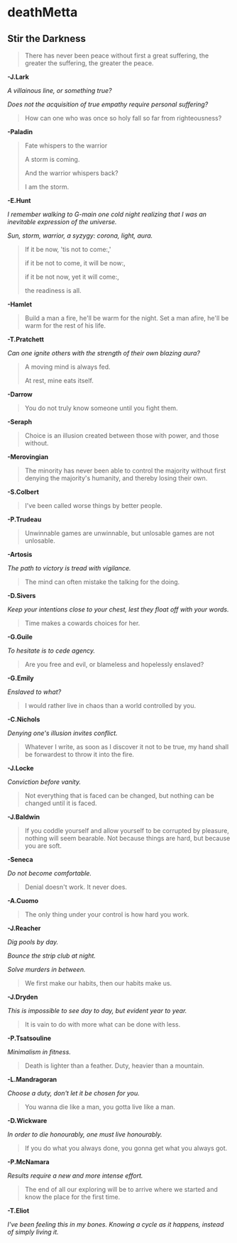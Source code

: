 # deathMetta

## Stir the Darkness

> There has never been peace without first a great suffering, the greater the suffering, the greater the peace.

**-J.Lark**

*A villainous line, or something true?*

*Does not the acquisition of true empathy require personal suffering?*

>How can one who was once so holy fall so far from righteousness?

**-Paladin**

>Fate whispers to the warrior 
>
>A storm is coming.
>
>And the warrior whispers back?
>
>I am the storm.

**-E.Hunt**

*I remember walking to G-main one cold night realizing that I was an inevitable expression of the universe.*

*Sun, storm, warrior, a syzygy: corona, light, aura.*

>If it be now, 'tis not to come:,'
>
>if it be not to come, it will be now:,
>
>if it be not now, yet it will come:, 
>
>the readiness is all.

**-Hamlet**

>Build a man a fire, he'll be warm for the night. Set a man afire, he'll be warm for the rest of his life. 

**-T.Pratchett**

*Can one ignite others with the strength of their own blazing aura?*

>A moving mind is always fed.
>
>At rest, mine eats itself.

**-Darrow**
            
>You do not truly know someone until you fight them.

**-Seraph**

>Choice is an illusion created between those with power, and those without.

**-Merovingian**

>The minority has never been able to control the majority without first denying the majority's humanity, and thereby losing their own.

**-S.Colbert**

>I've been called worse things by better people.

**-P.Trudeau**

>Unwinnable games are unwinnable, but unlosable games are not unlosable.

**-Artosis**

*The path to victory is tread with vigilance.*

>The mind can often mistake the talking for the doing.

**-D.Sivers**

*Keep your intentions close to your chest, lest they float off with your words.*

>Time makes a cowards choices for her.

**-G.Guile**

*To hesitate is to cede agency.* 

>Are you free and evil, or blameless and hopelessly enslaved?

**-G.Emily**

*Enslaved to what?*

>I would rather live in chaos than a world controlled by you.

**-C.Nichols**

*Denying one's illusion invites conflict.* 

>Whatever I write, as soon as I discover it not to be true, my hand shall be forwardest to throw it into the fire. 
 
**-J.Locke**

*Conviction before vanity.*

>Not everything that is faced can be changed, but nothing can be changed until it is faced. 

**-J.Baldwin**

>If you coddle yourself and allow yourself to be corrupted by pleasure, nothing will seem bearable. Not because things are hard, but because you are soft. 

**-Seneca**

*Do not become comfortable.*

>Denial doesn't work. It never does. 

**-A.Cuomo**

>The only thing under your control is how hard you work. 

**-J.Reacher**

*Dig pools by day.* 

*Bounce the strip club at night.* 

*Solve murders in between.* 

>We first make our habits, then our habits make us.

**-J.Dryden**

*This is impossible to see day to day, but evident year to year.* 

>It is vain to do with more what can be done with less. 

**-P.Tsatsouline**

*Minimalism in fitness.* 

>Death is lighter than a feather. Duty, heavier than a mountain.

**-L.Mandragoran**

*Choose a duty, don't let it be chosen for you.* 

>You wanna die like a man, you gotta live like a man.

**-D.Wickware**

*In order to die honourably, one must live honourably.* 

>If you do what you always done, you gonna get what you always got. 

**-P.McNamara**

*Results require a new and more intense effort.*

>The end of all our exploring will be to arrive where we started and know the place for the first time.

**-T.Eliot**

*I've been feeling this in my bones. Knowing a cycle as it happens, instead of simply living it.*